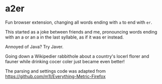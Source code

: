 # a2er
Fun browser extension, changing all words ending with `a` to end with `er`.

This started as a joke between friends and me, pronouncing words ending with an a or an a in the last syllable,
as if it was er instead.

Annoyed of Java? Try Javer.

Going down a Wikipedier rabbithole about a country's locerl florer and fauner while drinking cocer coler just
became even better!

The parsing and settings code was adapted from https://github.com/m1l/Everything-Metric-Firefox
